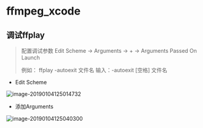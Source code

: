 # ffmpeg_xcode

## 调试ffplay

> 配置调试参数  Edit Scheme -> Arguments -> + -> Arguments Passed On Launch
>
> 例如： ffplay -autoexit 文件名
> 输入：-autoexit [空格] 文件名

- Edit Scheme

![image-20190104125014732](https://ws4.sinaimg.cn/large/006tNc79gy1fyugimy02qj31by0le170.jpg)

- 添加Arguments

![image-20190104125040300](https://ws4.sinaimg.cn/large/006tNc79gy1fyugj1d5vej31ds0s0tjc.jpg)